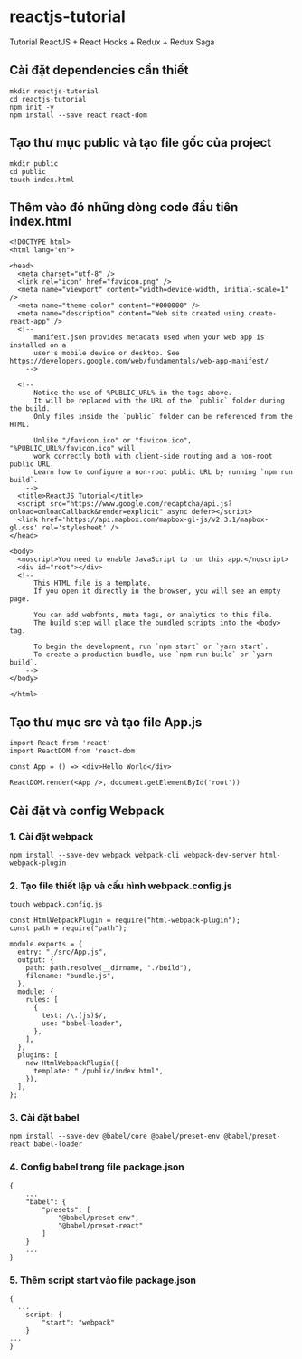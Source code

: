 # reactjs-tutorial

Tutorial ReactJS + React Hooks + Redux + Redux Saga

## Cài đặt dependencies cần thiết

```
mkdir reactjs-tutorial
cd reactjs-tutorial
npm init -y
npm install --save react react-dom
```

## Tạo thư mục public và tạo file gốc của project

```
mkdir public
cd public
touch index.html
```

## Thêm vào đó những dòng code đầu tiên index.html

```
<!DOCTYPE html>
<html lang="en">

<head>
  <meta charset="utf-8" />
  <link rel="icon" href="favicon.png" />
  <meta name="viewport" content="width=device-width, initial-scale=1" />
  <meta name="theme-color" content="#000000" />
  <meta name="description" content="Web site created using create-react-app" />
  <!--
      manifest.json provides metadata used when your web app is installed on a
      user's mobile device or desktop. See https://developers.google.com/web/fundamentals/web-app-manifest/
    -->

  <!--
      Notice the use of %PUBLIC_URL% in the tags above.
      It will be replaced with the URL of the `public` folder during the build.
      Only files inside the `public` folder can be referenced from the HTML.

      Unlike "/favicon.ico" or "favicon.ico", "%PUBLIC_URL%/favicon.ico" will
      work correctly both with client-side routing and a non-root public URL.
      Learn how to configure a non-root public URL by running `npm run build`.
    -->
  <title>ReactJS Tutorial</title>
  <script src="https://www.google.com/recaptcha/api.js?onload=onloadCallback&render=explicit" async defer></script>
  <link href='https://api.mapbox.com/mapbox-gl-js/v2.3.1/mapbox-gl.css' rel='stylesheet' />
</head>

<body>
  <noscript>You need to enable JavaScript to run this app.</noscript>
  <div id="root"></div>
  <!--
      This HTML file is a template.
      If you open it directly in the browser, you will see an empty page.

      You can add webfonts, meta tags, or analytics to this file.
      The build step will place the bundled scripts into the <body> tag.

      To begin the development, run `npm start` or `yarn start`.
      To create a production bundle, use `npm run build` or `yarn build`.
    -->
</body>

</html>

```

## Tạo thư mục src và tạo file App.js

```
import React from 'react'
import ReactDOM from 'react-dom'

const App = () => <div>Hello World</div>

ReactDOM.render(<App />, document.getElementById('root'))
```

## Cài đặt và config Webpack

### 1. Cài đặt webpack

```
npm install --save-dev webpack webpack-cli webpack-dev-server html-webpack-plugin
```

### 2. Tạo file thiết lập và cấu hình webpack.config.js

```
touch webpack.config.js
```

```
const HtmlWebpackPlugin = require("html-webpack-plugin");
const path = require("path");

module.exports = {
  entry: "./src/App.js",
  output: {
    path: path.resolve(__dirname, "./build"),
    filename: "bundle.js",
  },
  module: {
    rules: [
      {
        test: /\.(js)$/,
        use: "babel-loader",
      },
    ],
  },
  plugins: [
    new HtmlWebpackPlugin({
      template: "./public/index.html",
    }),
  ],
};

```

### 3. Cài đặt babel

```
npm install --save-dev @babel/core @babel/preset-env @babel/preset-react babel-loader
```

### 4. Config babel trong file package.json

```
{
    ...
    "babel": {
        "presets": [
            "@babel/preset-env",
            "@babel/preset-react"
        ]
    }
    ...
}
```

### 5. Thêm script start vào file package.json

```
{
  ...
    script: {
        "start": "webpack"
    }
...
}
```
